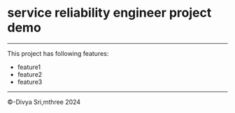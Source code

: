 # service reliability engineer project demo
---
This project has following features:
- feature1
- feature2
- feature3
---
&copy;-Divya Sri,mthree 2024
  
